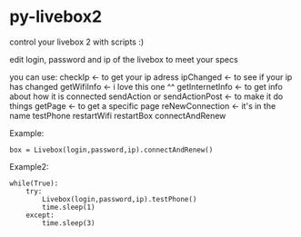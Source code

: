 py-livebox2
===========

control your livebox 2 with scripts :)

edit login, password and ip of the livebox to meet your specs

  you can use:
    checkIp <- to get your ip adress
    ipChanged <- to see if your ip has changed
    getWifiInfo <- i love this one ^^
    getInternetInfo <- to get info about how it is connected
    sendAction or sendActionPost <- to make it do things
    getPage <- to get a specific page
    reNewConnection <- it's in the name
    testPhone
    restartWifi
    restartBox
    connectAndRenew
    
  Example:
  
    box = Livebox(login,password,ip).connectAndRenew()
    
  Example2:
  
    while(True):
    	try:
    		Livebox(login,password,ip).testPhone()
    		time.sleep(1)
    	except:
    		time.sleep(3)
    
